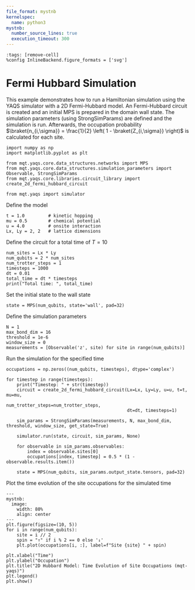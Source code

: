 ```yaml
---
file_format: mystnb
kernelspec:
  name: python3
mystnb:
  number_source_lines: true
  execution_timeout: 300
---
```


```{code-cell} ipython3
:tags: [remove-cell]
%config InlineBackend.figure_formats = ['svg']
```

# Fermi Hubbard Simulation

This example demonstrates how to run a Hamiltonian simulation using the YAQS simulator with a 2D Fermi-Hubbard model.
An Fermi-Hubbard circuit is created and an initial MPS is prepared in the domain wall state.
The simulation parameters (using StrongSimParams) are defined and the simulation is run. Afterwards, the occupation probability $\braket{n_{i,\sigma}} = \frac{1}{2} \left( 1 - \braket{Z_{i,\sigma}} \right)$ is calculated for each site.

```{code-cell} ipython3
import numpy as np
import matplotlib.pyplot as plt

from mqt.yaqs.core.data_structures.networks import MPS
from mqt.yaqs.core.data_structures.simulation_parameters import Observable, StrongSimParams
from mqt.yaqs.core.libraries.circuit_library import create_2d_fermi_hubbard_circuit

from mqt.yaqs import simulator
```

Define the model

```{code-cell} ipython3
t = 1.0         # kinetic hopping
mu = 0.5        # chemical potential
u = 4.0         # onsite interaction
Lx, Ly = 2, 2   # lattice dimensions
```

Define the circuit for a total time of $T=10$

```{code-cell} ipython3
num_sites = Lx * Ly
num_qubits = 2 * num_sites
num_trotter_steps = 1
timesteps = 1000
dt = 0.01
total_time = dt * timesteps
print("Total time: ", total_time)
```

Set the initial state to the wall state

```{code-cell} ipython3
state = MPS(num_qubits, state='wall', pad=32)
```

Define the simulation parameters

```{code-cell} ipython3
N = 1
max_bond_dim = 16
threshold = 1e-6
window_size = 0
measurements = [Observable('z', site) for site in range(num_qubits)]
```

Run the simulation for the specified time

```{code-cell} ipython3
occupations = np.zeros((num_qubits, timesteps), dtype='complex')

for timestep in range(timesteps):
    print("Timestep: " + str(timestep))
    circuit = create_2d_fermi_hubbard_circuit(Lx=Lx, Ly=Ly, u=u, t=t, mu=mu,
                                              num_trotter_steps=num_trotter_steps,
                                              dt=dt, timesteps=1)

    sim_params = StrongSimParams(measurements, N, max_bond_dim, threshold, window_size, get_state=True)

    simulator.run(state, circuit, sim_params, None)

    for observable in sim_params.observables:
        index = observable.sites[0]
        occupations[index, timestep] = 0.5 * (1 - observable.results.item())

    state = MPS(num_qubits, sim_params.output_state.tensors, pad=32)
```

Plot the time evolution of the site occupations for the simulated time

```{code-cell} ipython3
---
mystnb:
  image:
    width: 80%
    align: center
---
plt.figure(figsize=(10, 5))
for i in range(num_qubits):
    site = i // 2
    spin = "↑" if i % 2 == 0 else '↓'
    plt.plot(occupations[i, :], label=f"Site {site} " + spin)

plt.xlabel("Time")
plt.ylabel("Occupation")
plt.title("2D Hubbard Model: Time Evolution of Site Occupations (mqt-yaqs)")
plt.legend()
plt.show()
```
